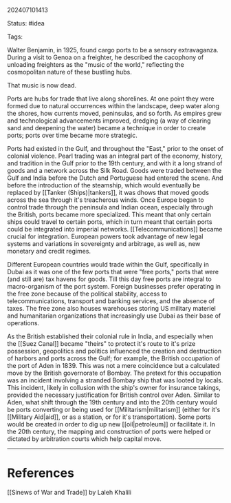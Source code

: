 202407101413

Status: #idea

Tags: 

Walter Benjamin, in 1925, found cargo ports to be a sensory extravaganza. During a visit to Genoa on a freighter, he described the cacophony of unloading freighters as the "music of the world," reflecting the cosmopolitan nature of these bustling hubs.

That music is now dead. 

Ports are hubs for trade that live along shorelines. At one point they were formed due to natural occurrences within the landscape, deep water along the shores, how currents moved, peninsulas, and so forth. As empires grew and technological advancements improved, dredging (a way of clearing sand and deepening the water) became a technique in order to create ports; ports over time became more strategic.

Ports had existed in the Gulf, and throughout the "East," prior to the onset of colonial violence. Pearl trading was an integral part of the economy, history, and tradition in the Gulf prior to the 19th century, and with it a long strand of goods and a network across the Silk Road. Goods were traded between the Gulf and India before the Dutch and Portuguese had entered the scene. And before the introduction of the steamship, which would eventually be replaced by [[Tanker (Ships)|tankers]], it was dhows that moved goods across the sea through it's treacherous winds. Once Europe began to control trade through the peninsula and Indian ocean, especially through the British, ports became more specialized. This meant that only certain ships could travel to certain ports, which in turn meant that certain ports could be integrated into imperial networks. [[Telecommunications]] became crucial for integration. European powers took advantage of new legal systems and variations in sovereignty and arbitrage, as well as, new monetary and credit regimes.

Different European countries would trade within the Gulf, specifically in Dubai as it was one of the few ports that were "free ports," ports that were (and still are) tax havens for goods. Till this day free ports are integral to macro-organism of the port system. Foreign businesses prefer operating in the free zone because of the political stability, access to telecommunications, transport and banking services, and the absence of taxes. The free zone also houses warehouses storing US military materiel and humanitarian organizations that increasingly use Dubai as their base of operations. 

As the British established their colonial rule in India, and especially when the [[Suez Canal]] became "theirs" to protect it's route to it's prize possession, geopolitics and politics influenced the creation and destruction of harbors and ports across the Gulf; for example, the British occupation of the port of Aden in 1839. This was not a mere coincidence but a calculated move by the British governorate of Bombay. The pretext for this occupation was an incident involving a stranded Bombay ship that was looted by locals. This incident, likely in collusion with the ship's owner for insurance takings, provided the necessary justification for British control over Aden. Similar to Aden, what shift through the 19th century and into the 20th century would be ports converting or being used for [[Militarism|militarism]] (either for it's [[Military Aid|aid]], or as a station, or for it's transportation). Some ports would be created in order to dig up new [[oil|petroleum]] or facilitate it. In the 20th century, the mapping and construction of ports were helped or dictated by arbitration courts which help capital move.   






---
# References
[[Sinews of War and Trade]] by Laleh Khalili 